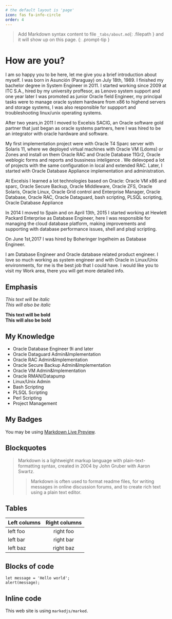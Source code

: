 ```yaml
---
# the default layout is 'page'
icon: fas fa-info-circle
order: 4
---
```


> Add Markdown syntax content to file `_tabs/about.md`{: .filepath } and it will show up on this page.
{: .prompt-tip }
# How are you?

I am so happy you to be here, let me give you a brief introduction about myself. I was born in Asunción (Paraguay) on July 18th, 1989. I finished my bachelor degree in System Engineer in 2011.
I started working since 2009 at ITC S.A., hired by my university proffesor, as Lenovo system support and one year later I was promoted as junior Oracle field Engineer, my principal tasks were to manage oracle system hardware from x86 to highend servers and storage systems, I was also responsible for suppport and troubleshooting linux/unix operating systems.

After two years,in 2011 I moved to Excelsis SACIG, an Oracle software gold partner that just began as oracle systems partners, here I was hired to be an integrator with oracle hardware and software.

My first implementation project were with Oracle T4 Sparc server with Solaris 11, where we deployed virtual machines with Oracle VM (Ldoms) or Zones and install on them Oracle RAC and Oracle Database 11Gr2, Oracle weblogic forms and reports and bussiness inteligence . We delevoped a lot of projects with the same configuration in local and extended RAC. Later, I started with Oracle Database Appliance implementation and administration.

At Excelsis I learned a lot technologies based on Oracle: Oracle VM x86 and sparc, Oracle Secure Backup, Oracle Middleware, Oracle ZFS, Oracle Solaris, Oracle Linux, Oracle Grid control and Enterprise Manager, Oracle Database, Oracle RAC, Oracle Dataguard, bash scripting, PLSQL scripting, Oracle Database Appliance

In 2014 I moved to Spain and on April 13th, 2015 I started working at Hewlett Packard Enterprise as Database Engineer, here I was responsible for managing the cloud database platform, making improvements and supporting with database performance issues, shell and plsql scripting.

On June 1st,2017 I was hired by Boheringer Ingelheim as Database Engineer.

I am Database Engineer and Oracle database related product engineer. I love so much working as system engineer and with Oracle in Linux/Unix environments, for me is the best job that I could have. I would like you to visit my Work area, there you will get more detailed info.

## Emphasis

*This text will be italic*  
_This will also be italic_

**This text will be bold**  
__This will also be bold__



## My Knowledge
* Oracle Database Engineer 9i and later
* Oracle Dataguard Admin&Implementation
* Oracle RAC Admin&Implementation
* Oracle Secure Backup Admin&Implementation
* Oracle VM Admin&Implementation
* Oracle RMAN/Datapump
* Linux/Unix Admin
* Bash Scripting
* PLSQL Scripting
* Perl Scripting
* Project Management

## My Badges

You may be using [Markdown Live Preview](https://markdownlivepreview.com/).

## Blockquotes

> Markdown is a lightweight markup language with plain-text-formatting syntax, created in 2004 by John Gruber with Aaron Swartz.
>
>> Markdown is often used to format readme files, for writing messages in online discussion forums, and to create rich text using a plain text editor.

## Tables

| Left columns  | Right columns |
| ------------- |:-------------:|
| left foo      | right foo     |
| left bar      | right bar     |
| left baz      | right baz     |

## Blocks of code

```
let message = 'Hello world';
alert(message);
```

## Inline code

This web site is using `markedjs/marked`.
